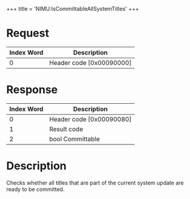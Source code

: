 +++
title = 'NIMU:IsCommittableAllSystemTitles'
+++

# Request

| Index Word | Description                |
|------------|----------------------------|
| 0          | Header code \[0x00090000\] |

# Response

| Index Word | Description                |
|------------|----------------------------|
| 0          | Header code \[0x00090080\] |
| 1          | Result code                |
| 2          | bool Committable           |

# Description

Checks whether all titles that are part of the current system update are
ready to be committed.